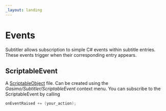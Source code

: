 ```yaml
---
_layout: landing
---
```

# Events
Subtitler allows subscription to simple C# events within subtitle entries. These events trigger when their corresponding entry appears.

## ScriptableEvent
A [ScriptableObject](https://docs.unity3d.com/Manual/class-ScriptableObject.html) file. Can be created using the *Gasimo/Subtitler/ScriptableEvent* context menu. 
You can subscribe to the ScriptableEvent by calling 

```csharp
onEventRaised += (your_action);
```

